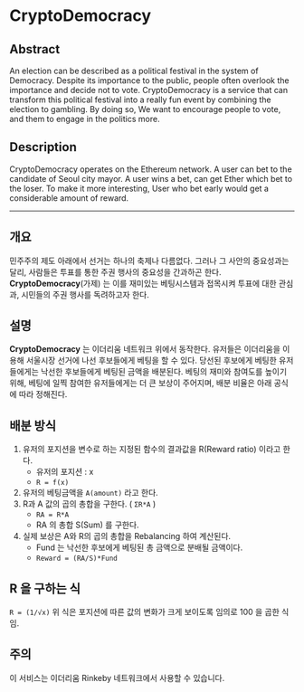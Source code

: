 # CryptoDemocracy

## Abstract
An election can be described as a political festival in the system of Democracy. Despite its importance to the public, people often overlook the importance and decide not to vote. CryptoDemocracy is a service that can transform this political festival into a really fun event by combining the election to gambling. By doing so, We want to encourage people to vote, and them to engage in the politics more.

## Description
CryptoDemocracy operates on the Ethereum network. A user can bet to the candidate of Seoul city mayor. A user wins a bet, can get Ether which bet to the loser. To make it more interesting, User who bet early would get a considerable amount of reward.

----

## 개요

민주주의 제도 아래에서 선거는 하나의 축제나 다름없다. 그러나 그 사안의 중요성과는 달리, 사람들은 투표를 통한 주권 행사의 중요성을 간과하곤 한다. **CryptoDemocracy**(가제) 는 이를 재미있는 베팅시스템과 접목시켜 투표에 대한 관심과, 시민들의 주권 행사를 독려하고자 한다.

## 설명

**CryptoDemocracy** 는 이더리움 네트워크 위에서 동작한다. 유저들은 이더리움을 이용해 서울시장 선거에 나선 후보들에게 베팅을 할 수 있다. 당선된 후보에게 베팅한 유저들에게는 낙선한 후보들에게 베팅된 금액을 배분된다. 베팅의 재미와 참여도를 높이기 위해, 베팅에 일찍 참여한 유저들에게는 더 큰 보상이 주어지며, 배분 비율은 아래 공식에 따라 정해진다.


## 배분 방식
1. 유저의 포지션을 변수로 하는 지정된 함수의 결과값을 R(Reward ratio) 이라고 한다.
    - 유저의 포지션 : x
    - `R = f(x)`
2. 유저의 베팅금액을 `A(amount)` 라고 한다.
3. R과 A 값의 곱의 총합을 구한다. ( `ΣR*A` )
    - `RA = R*A`
    - RA 의 총합 S(Sum) 를 구한다.
4. 실제 보상은 A와 R의 곱의 총합을 Rebalancing 하여 계산된다.
    - Fund 는 낙선한 후보에게 베팅된 총 금액으로 분배될 금액이다.
    - `Reward = (RA/S)*Fund`

## R 을 구하는 식

[](https://github.com/wangki/CryptoDemocracy/blob/master/Chart.png?raw=true)

`R = (1/√x)` 위 식은 포지션에 따른 값의 변화가 크게 보이도록 임의로 100 을 곱한 식임.


## 주의
이 서비스는 이더리움 Rinkeby 네트워크에서 사용할 수 있습니다.
